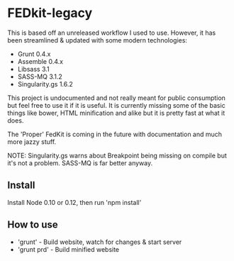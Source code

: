 # FEDkit-legacy

This is based off an unreleased workflow I used to use. However, it has been streamlined & updated with some modern technologies:

* Grunt 0.4.x
* Assemble 0.4.x
* Libsass 3.1
* SASS-MQ 3.1.2
* Singularity.gs 1.6.2

This project is undocumented and not really meant for public consumption but feel free to use it if it is useful. It is currently missing some of the basic things like bower, HTML minification and alike but it is pretty fast at what it does.

The 'Proper' FedKit is coming in the future with documentation and much more jazzy stuff.

NOTE: Singularity.gs warns about Breakpoint being missing on compile but it's not a problem. SASS-MQ is far better anyway.

## Install

Install Node 0.10 or 0.12, then run 'npm install'

## How to use

* 'grunt' - Build website, watch for changes & start server
* 'grunt prd' - Build minified website
